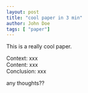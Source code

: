 ```yaml
---
layout: post
title: "cool paper in 3 min"
author: John Doe
tags: [ "paper"]
---
```


This is a really cool paper. 

Context: xxx\
Content: xxx\
Conclusion: xxx

any thoughts??